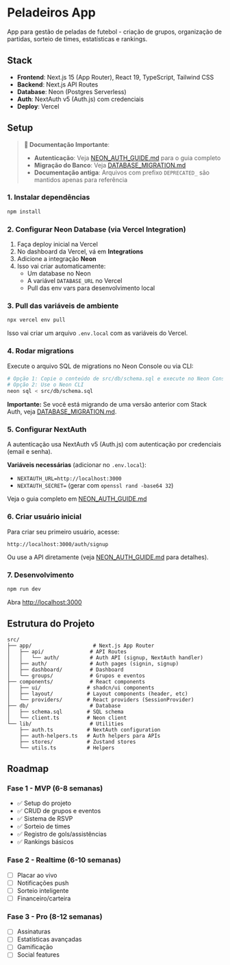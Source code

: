 # Peladeiros App

App para gestão de peladas de futebol - criação de grupos, organização de partidas, sorteio de times, estatísticas e rankings.

## Stack

- **Frontend**: Next.js 15 (App Router), React 19, TypeScript, Tailwind CSS
- **Backend**: Next.js API Routes
- **Database**: Neon (Postgres Serverless)
- **Auth**: NextAuth v5 (Auth.js) com credenciais
- **Deploy**: Vercel

## Setup

> **🔧 Documentação Importante**:
> - **Autenticação**: Veja [NEON_AUTH_GUIDE.md](./NEON_AUTH_GUIDE.md) para o guia completo
> - **Migração do Banco**: Veja [DATABASE_MIGRATION.md](./DATABASE_MIGRATION.md)
> - **Documentação antiga**: Arquivos com prefixo `DEPRECATED_` são mantidos apenas para referência

### 1. Instalar dependências

```bash
npm install
```

### 2. Configurar Neon Database (via Vercel Integration)

1. Faça deploy inicial na Vercel
2. No dashboard da Vercel, vá em **Integrations**
3. Adicione a integração **Neon**
4. Isso vai criar automaticamente:
   - Um database no Neon
   - A variável `DATABASE_URL` no Vercel
   - Pull das env vars para desenvolvimento local

### 3. Pull das variáveis de ambiente

```bash
npx vercel env pull
```

Isso vai criar um arquivo `.env.local` com as variáveis do Vercel.

### 4. Rodar migrations

Execute o arquivo SQL de migrations no Neon Console ou via CLI:

```bash
# Opção 1: Copie o conteúdo de src/db/schema.sql e execute no Neon Console
# Opção 2: Use o Neon CLI
neon sql < src/db/schema.sql
```

**Importante:** Se você está migrando de uma versão anterior com Stack Auth, veja [DATABASE_MIGRATION.md](./DATABASE_MIGRATION.md).

### 5. Configurar NextAuth

A autenticação usa NextAuth v5 (Auth.js) com autenticação por credenciais (email e senha).

**Variáveis necessárias** (adicionar no `.env.local`):
- `NEXTAUTH_URL=http://localhost:3000`
- `NEXTAUTH_SECRET=` (gerar com `openssl rand -base64 32`)

Veja o guia completo em [NEON_AUTH_GUIDE.md](./NEON_AUTH_GUIDE.md)

### 6. Criar usuário inicial

Para criar seu primeiro usuário, acesse:

```
http://localhost:3000/auth/signup
```

Ou use a API diretamente (veja [NEON_AUTH_GUIDE.md](./NEON_AUTH_GUIDE.md) para detalhes).

### 7. Desenvolvimento

```bash
npm run dev
```

Abra [http://localhost:3000](http://localhost:3000)

## Estrutura do Projeto

```
src/
├── app/                    # Next.js App Router
│   ├── api/               # API Routes
│   │   └── auth/          # Auth API (signup, NextAuth handler)
│   ├── auth/              # Auth pages (signin, signup)
│   ├── dashboard/         # Dashboard
│   └── groups/            # Grupos e eventos
├── components/            # React components
│   ├── ui/               # shadcn/ui components
│   ├── layout/           # Layout components (header, etc)
│   └── providers/        # React providers (SessionProvider)
├── db/                    # Database
│   ├── schema.sql        # SQL schema
│   └── client.ts         # Neon client
└── lib/                   # Utilities
    ├── auth.ts           # NextAuth configuration
    ├── auth-helpers.ts   # Auth helpers para APIs
    ├── stores/           # Zustand stores
    └── utils.ts          # Helpers
```

## Roadmap

### Fase 1 - MVP (6-8 semanas)
- ✅ Setup do projeto
- ✅ CRUD de grupos e eventos
- ✅ Sistema de RSVP
- ✅ Sorteio de times
- ✅ Registro de gols/assistências
- ✅ Rankings básicos

### Fase 2 - Realtime (6-10 semanas)
- [ ] Placar ao vivo
- [ ] Notificações push
- [ ] Sorteio inteligente
- [ ] Financeiro/carteira

### Fase 3 - Pro (8-12 semanas)
- [ ] Assinaturas
- [ ] Estatísticas avançadas
- [ ] Gamificação
- [ ] Social features

